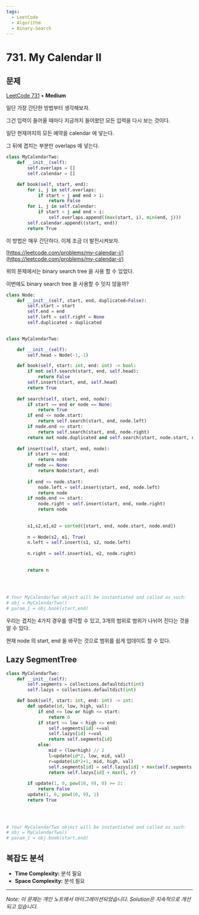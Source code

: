 ```yaml
---
tags:
  - LeetCode
  - Algorithm
  - Binary-Search
---
```


# 731. My Calendar II

## 문제

[LeetCode 731](https://leetcode.com/problems/my-calendar-ii/) • **Medium**

일단 가장 간단한 방법부터 생각해보자.

그건 입력이 들어올 때마다 지금까지 들어왔던 모든 입력을 다시 보는 것이다.

일단 현재까지의 모든 예약을 calendar 에 넣는다.

그 뒤에 겹치는 부분만 overlaps 에 넣는다.

```python
class MyCalendarTwo:
    def __init__(self):
        self.overlaps = []
        self.calendar = []

    def book(self, start, end):
        for i, j in self.overlaps:
            if start < j and end > i:
                return False
        for i, j in self.calendar:
            if start < j and end > i:
                self.overlaps.append((max(start, i), min(end, j)))
        self.calendar.append((start, end))
        return True
```

이 방법은 매우 간단하다. 이제 조금 더 발전시켜보자.

[https://leetcode.com/problems/my-calendar-i/](https://leetcode.com/problems/my-calendar-i/)

위의 문제에서는 binary search tree 을 사용 할 수 있었다.

이번에도 binary search tree 을 사용할 수 잇지 않을까?

```python
class Node:
    def __init__(self, start, end, duplicated=False):
        self.start = start
        self.end = end
        self.left = self.right = None
        self.duplicated = duplicated
    

class MyCalendarTwo:

    def __init__(self):
        self.head = Node(-1,-1)

    def book(self, start: int, end: int) -> bool:
        if not self.search(start, end, self.head):
            return False
        self.insert(start, end, self.head)
        return True
        
    def search(self, start, end, node):
        if start >= end or node == None:
            return True
        if end <= node.start:
            return self.search(start, end, node.left)
        if node.end <= start:
            return self.search(start, end, node.right)
        return not node.duplicated and self.search(start, node.start, node.left) and self.search(node.end, end, node.right)
    
    def insert(self, start, end, node):
        if start >= end:
            return node
        if node == None:
            return Node(start, end)
        
        if end <= node.start:
            node.left = self.insert(start, end, node.left)
            return node
        if node.end <= start:
            node.right = self.insert(start, end, node.right)
            return node
        
        
        s1,s2,e1,e2 = sorted([start, end, node.start, node.end])
        
        n = Node(s2, e1, True)
        n.left = self.insert(s1, s2, node.left)
        
        n.right = self.insert(e1, e2, node.right)
        
        
        return n
        
        
    

# Your MyCalendarTwo object will be instantiated and called as such:
# obj = MyCalendarTwo()
# param_1 = obj.book(start,end)
```

우리는 겹치는 4가지 경우를 생각할 수 있고, 3개의 범위로 범위가 나뉘어 진다는 것을 알 수 있다.

현재 node 의 start, end 을 바꾸는 것으로 범위를 쉽게 업데이트 할 수 있다.

## Lazy SegmentTree

```python
class MyCalendarTwo:
    def __init__(self):
        self.segments = collections.defaultdict(int)
        self.lazys = collections.defaultdict(int)

    def book(self, start: int, end: int) -> int:
        def update(id, low, high, val):
            if end <= low or high <= start:
                return 0 
            if start <= low < high <= end:
                self.segments[id] +=val
                self.lazys[id] +=val
                return self.segments[id]
            else:
                mid = (low+high) // 2
                l=update(id*2, low, mid, val)
                r=update(id*2+1, mid, high, val)
                self.segments[id] = self.lazys[id] + max(self.segments[id*2], self.segments[id*2+1])
                return self.lazys[id] + max(l, r)
            
        if update(1, 0, pow(10, 9), 0) >= 2:
            return False
        update(1, 0, pow(10, 9), 1)
        return True
        
        


# Your MyCalendarTwo object will be instantiated and called as such:
# obj = MyCalendarTwo()
# param_1 = obj.book(start,end)
```

## 복잡도 분석

- **Time Complexity:** 분석 필요
- **Space Complexity:** 분석 필요

---

*Note: 이 문제는 개인 노트에서 마이그레이션되었습니다. Solution은 지속적으로 개선되고 있습니다.*
